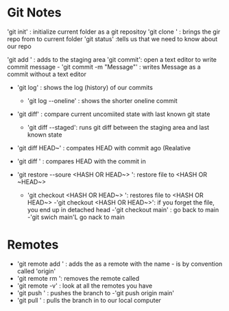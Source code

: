# Git Notes

'git init' : initialize current folder as a git repositoy
'git clone <URL>' : brings the gir repo from <URL> to current folder
'git status' :tells us that we need to know about our repo

'git add <FILE>' : adds <FILE> to the staging area
'git commit': open a text editor to write commit message
	- 'git commit -m "Message"' : writes Message as a commit without a text editor
- 'git log' : shows the log (history) of our commits
	- 'git log --oneline' : shows the shorter oneline commit 

- 'git diff' : compare current uncomiited state with last known git state
	- 'git diff --staged': runs git diff between the staging area and last known state
- 'git diff HEAD~<NUMBER>' : compates HEAD with commit <NUMBER> ago (Realative
- 'git diff <HASH>' : compares HEAD with the commit in <HASH>

- 'git restore --soure <HASH OR HEAD~> <FILE>': restore file to <HASH OR ~HEAD~>
	- 'git checkout <HASH OR HEAD~> <FILE>': restores file to <HASH OR HEAD~>
		-'git checkout <HASH OR HEAD~>': if you forget the file, you end up in detached head
		-'git checkout main' : go back to main
		-'git swich main'L go nack to main

# Remotes
- 'git remote add <NAME> <URL>' : adds the <URL> as a remote with the name <NAME>
	-<NAME> is by convention called 'origin'
- 'git remote rm <NAME>': removes the remote called <NAME>
- 'git remote -v' : look at all the remotes you have
- 'git push <WHERE> <WHAT>' : pushes the <WHAT> branch to <WHERE>
	-'git push origin main'
- 'git pull <WHERE> <WHAT>' : pulls the <WHAT> branch in <WHERE> to our local computer
